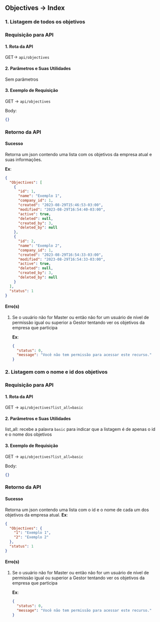 ## Objectives -> Index

### 1. Listagem de todos os objetivos

### Requisição para API

#### 1. Rota da API

GET-> `api/objectives`

#### 2. Parâmetros e Suas Utilidades

Sem parâmetros

#### 3. Exemplo de Requisição

GET -> `api/objectives`

Body:

```json
{}
```

### Retorno da API

#### Sucesso

Retorna um json contendo uma lista com os objetivos da empresa atual e suas informações.

**Ex**:

```json
{
  "Objectives": [
    {
      "id": 1,
      "name": "Exemplo 1",
      "company_id": 1,
      "created": "2023-08-29T15:46:53-03:00",
      "modified": "2023-08-29T16:54:40-03:00",
      "active": true,
      "deleted": null,
      "created_by": 3,
      "deleted_by": null
    },
    {
      "id": 2,
      "name": "Exemplo 2",
      "company_id": 1,
      "created": "2023-08-29T16:54:33-03:00",
      "modified": "2023-08-29T16:54:33-03:00",
      "active": true,
      "deleted": null,
      "created_by": 3,
      "deleted_by": null
    }
  ],
  "status": 1
}
```

#### Erro(s)

1.  Se o usuário não for Master ou então não for um usuário de nível de permissão igual ou superior a Gestor tentando ver os objetivos da empresa que participa

    **Ex**:

    ```json
    {
      "status": 0,
      "message": "Você não tem permissão para acessar este recurso."
    }
    ```

### 2. Listagem com o nome e id dos objetivos

### Requisição para API

#### 1. Rota da API

GET -> `api/objectives?list_all=basic`

#### 2. Parâmetros e Suas Utilidades

list_all: recebe a palavra `basic` para indicar que a listagem é de apenas o id e o nome dos objetivos

#### 3. Exemplo de Requisição

GET -> `api/objectives?list_all=basic`

Body:

```json
{}
```

### Retorno da API

#### Sucesso

Retorna um json contendo uma lista com o id e o nome de cada um dos objetivos da empresa atual.
**Ex**:

```json
{
  "Objectives": {
    "1": "Exemplo 1",
    "2": "Exemplo 2"
  },
  "status": 1
}
```

#### Erro(s)

1.  Se o usuário não for Master ou então não for um usuário de nível de permissão igual ou superior a Gestor tentando ver os objetivos da empresa que participa

    **Ex**:

    ```json
    {
      "status": 0,
      "message": "Você não tem permissão para acessar este recurso."
    }
    ```
